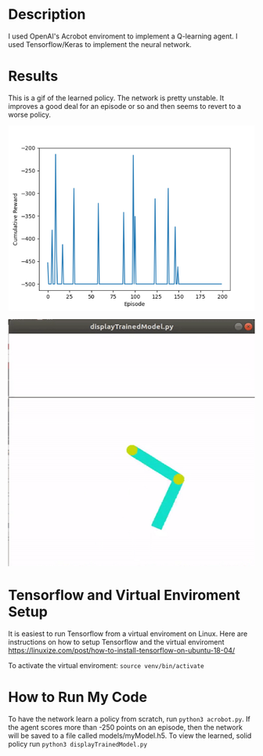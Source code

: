# Description
I used OpenAI's Acrobot enviroment to implement a Q-learning agent. I used Tensorflow/Keras to implement the neural network.

# Results
This is a gif of the learned policy. The network is pretty unstable. It improves a good deal for an episode or so and then seems to revert to a worse policy.

![Experiment 1](https://github.com/PeterJochem/Acrobot/blob/master/cumulativeReward-1.png "Trial 1")

![Learned Policy](https://github.com/PeterJochem/Acrobot/blob/master/learnedPolicy.gif "Learned Policy")



# Tensorflow and Virtual Enviroment Setup
It is easiest to run Tensorflow from a virtual enviroment on Linux. Here are instructions on how to setup Tensorflow and the virtual enviroment https://linuxize.com/post/how-to-install-tensorflow-on-ubuntu-18-04/

To activate the virtual enviroment: ```source venv/bin/activate```

# How to Run My Code
To have the network learn a policy from scratch, run ```python3 acrobot.py```. If the agent scores more than -250 points on an episode, then the network will be saved to a file called models/myModel.h5. To view the learned, solid policy run ```python3 displayTrainedModel.py```

